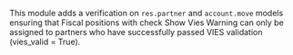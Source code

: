 This module adds a verification on `res.partner` and `account.move` models 
ensuring that Fiscal positions with check Show Vies Warning can only be assigned to partners who have 
successfully passed VIES validation (vies_valid = True).